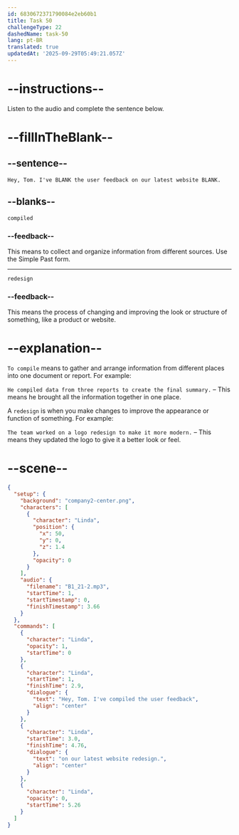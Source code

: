 ```yaml
---
id: 6830672371790084e2eb60b1
title: Task 50
challengeType: 22
dashedName: task-50
lang: pt-BR
translated: true
updatedAt: '2025-09-29T05:49:21.057Z'
---
```


<!-- (Audio) Linda: Hey, Tom. I've compiled the user feedback on our latest website redesign. -->

# --instructions--

Listen to the audio and complete the sentence below.

# --fillInTheBlank--

## --sentence--

`Hey, Tom. I've BLANK the user feedback on our latest website BLANK.`

## --blanks--

`compiled`

### --feedback--

This means to collect and organize information from different sources. Use the Simple Past form.

---

`redesign`

### --feedback--

This means the process of changing and improving the look or structure of something, like a product or website.

# --explanation--

`To compile` means to gather and arrange information from different places into one document or report. For example:

`He compiled data from three reports to create the final summary.` – This means he brought all the information together in one place.

A `redesign` is when you make changes to improve the appearance or function of something. For example:

`The team worked on a logo redesign to make it more modern.` – This means they updated the logo to give it a better look or feel.

# --scene--

```json
{
  "setup": {
    "background": "company2-center.png",
    "characters": [
      {
        "character": "Linda",
        "position": {
          "x": 50,
          "y": 0,
          "z": 1.4
        },
        "opacity": 0
      }
    ],
    "audio": {
      "filename": "B1_21-2.mp3",
      "startTime": 1,
      "startTimestamp": 0,
      "finishTimestamp": 3.66
    }
  },
  "commands": [
    {
      "character": "Linda",
      "opacity": 1,
      "startTime": 0
    },
    {
      "character": "Linda",
      "startTime": 1,
      "finishTime": 2.9,
      "dialogue": {
        "text": "Hey, Tom. I've compiled the user feedback",
        "align": "center"
      }
    },
    {
      "character": "Linda",
      "startTime": 3.0,
      "finishTime": 4.76,
      "dialogue": {
        "text": "on our latest website redesign.",
        "align": "center"
      }
    },
    {
      "character": "Linda",
      "opacity": 0,
      "startTime": 5.26
    }
  ]
}
```
